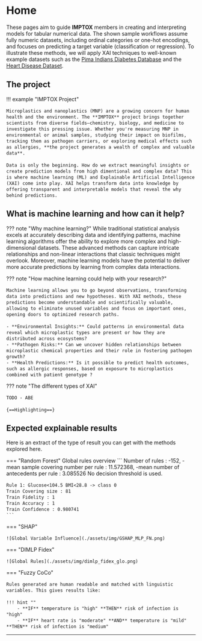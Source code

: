 # Home

These pages aim to guide **IMPTOX** members in creating and interpreting models for tabular numerical data. The shown sample workflows assume fully numeric datasets, including ordinal categories or one-hot encodings, and focuses on predicting a target variable (classification or regression). To illustrate these methods, we will apply XAI techniques to well-known example datasets such as the [Pima Indians Diabetes Database](https://www.kaggle.com/datasets/uciml/pima-indians-diabetes-database) and the [Heart Disease Dataset](https://www.kaggle.com/datasets/johnsmith88/heart-disease-dataset).



## The project

!!! example "IMPTOX Project"

    Microplastics and nanoplastics (MNP) are a growing concern for human health and the environment. The **IMPTOX** project brings together scientists from diverse fields—chemistry, biology, and medicine to investigate this pressing issue. Whether you're measuring MNP in environmental or animal samples, studying their impact on biofilms, tracking them as pathogen carriers, or exploring medical effects such as allergies, **the project generates a wealth of complex and valuable data**.

    Data is only the beginning. How do we extract meaningful insights or create prediction models from high dimentional and complex data? This is where machine learning (ML) and Explainable Artificial Intelligence (XAI) come into play. XAI helps transform data into knowledge by offering transparent and interpretable models that reveal the why behind predictions.

## What is machine learning and how can it help?

??? note "Why machine learning?"
    While traditional statistical analysis excels at accurately describing data and identifying patterns, machine learning algorithms offer the ability to explore more complex and high-dimensional datasets. These advanced methods can capture intricate relationships and non-linear interactions that classic techniques might overlook.  Moreover, machine learning models have the potential to deliver more accurate predictions by learning from complex data interactions. 

??? note "How machine learning could help with your research?"

    Machine learning allows you to go beyond observations, transforming data into predictions and new hypotheses. With XAI methods, these predictions become understandable and scientifically valuable, allowing to eliminate unused variables and focus on important ones, opening doors to optimized research paths. 

    - **Environmental Insights:** Could patterns in environmental data reveal which microplastic types are present or how they are distributed across ecosystems? 
    - **Pathogen Risks:** Can we uncover hidden relationships between microplastic chemical properties and their role in fostering pathogen growth? 
    - **Health Predictions:** Is it possible to predict health outcomes, such as allergic responses, based on exposure to microplastics combined with patient genotype ? 

??? note "The different types of XAI"

    TODO - ABE

    {==Highlighting==}

## Expected explainable results

Here is an extract of the type of result you can get with the methods explored here.

=== "Random Forest"
    Global rules overview
    ```
    Number of rules : 
        -152, 
        -mean sample covering number per rule : 11.572368, 
        -mean number of antecedents per rule : 3.085526
    No decision threshold is used.

    Rule 1: Glucose<104.5 BMI<28.8 -> class 0
    Train Covering size : 81
    Train Fidelity : 1
    Train Accuracy : 1
    Train Confidence : 0.980741
    ```

=== "SHAP"

    ![Global Variable Influence](./assets/img/GSHAP_MLP_FN.png)

=== "DIMLP Fidex"

    ![Global Rules](./assets/img/dimlp_fidex_glo.png)

=== "Fuzzy CoCo"

    Rules generated are human readable and matched with linguistic variables. This gives results like: 

    !!! hint ""
        - **IF** temperature is "high" **THEN** risk of infection is "high"  
        - **IF** heart rate is "moderate" **AND** temperature is "mild" **THEN** risk of infection is "medium"  

---